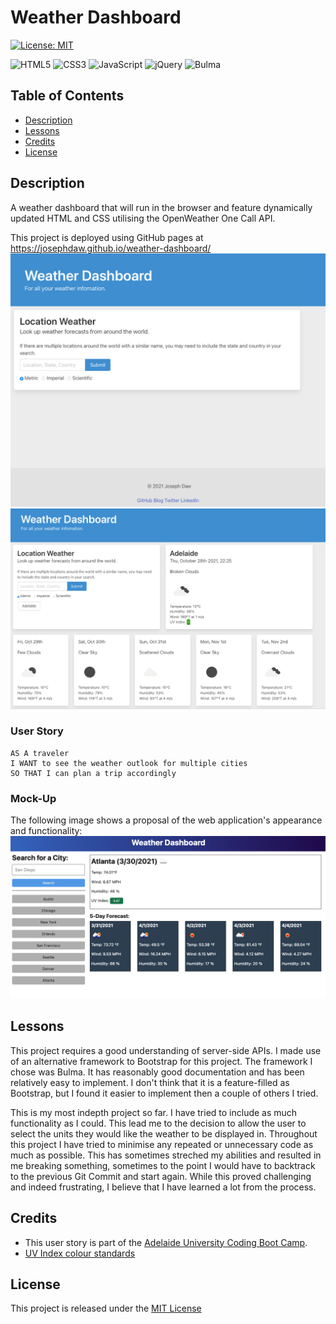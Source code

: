 # Weather Dashboard

[![License: MIT](https://img.shields.io/badge/License-MIT-yellow.svg)](https://opensource.org/licenses/MIT)

![HTML5](https://img.shields.io/badge/html5-%23E34F26.svg?logo=html5&logoColor=white)
![CSS3](https://img.shields.io/badge/css3-%231572B6.svg?&logo=css3&logoColor=white)
![JavaScript](https://img.shields.io/badge/javascript-%23323330.svg?&logo=javascript&logoColor=%23F7DF1E)
![jQuery](https://img.shields.io/badge/jquery-%230769AD.svg?&logo=jquery&logoColor=white)
![Bulma](https://img.shields.io/badge/bulma-01d1b2.svg?&logo=bulma&logoColor=white)

## Table of Contents
- [Description](#description)
- [Lessons](#lessons)
- [Credits](#credits)
- [License](#license)

## Description
A weather dashboard that will run in the browser and feature dynamically updated HTML and CSS utilising the OpenWeather One Call API.

This project is deployed using GitHub pages at https://josephdaw.github.io/weather-dashboard/
![weather dashboard](assets/img/weather-landing-page.png)
![weather search results](assets/img/weather-search-results.png)

### User Story
```
AS A traveler
I WANT to see the weather outlook for multiple cities
SO THAT I can plan a trip accordingly
```
### Mock-Up
The following image shows a proposal of the web application's appearance and functionality:
![The weather app includes a search option, a list of cities, and a five-day forecast and current weather conditions for Atlanta.](assets/img/06-server-side-apis-homework-demo.png)

## Lessons
This project requires a good understanding of server-side APIs. 
I made use of an alternative framework to Bootstrap for this project. The framework I chose was Bulma. It has reasonably good documentation and has been relatively easy to implement. I don't think that it is a feature-filled as Bootstrap, but I found it easier to implement then a couple of others I tried.

This is my most indepth project so far. I have tried to include as much functionality as I could. This lead me to the decision to allow the user to select the units they would like the weather to be displayed in. Throughout this project I have tried to minimise any repeated or unnecessary code as much as possible. This has sometimes streched my abilities and resulted in me breaking something, sometimes to the point I would have to backtrack to the previous Git Commit and start again. While this proved challenging and indeed frustrating, I believe that I have learned a lot from the process.

## Credits
- This user story is part of the [Adelaide University Coding Boot Camp](https://bootcamps.adelaide.edu.au).
- [UV Index colour standards](https://www.who.int/uv/publications/en/UVIclip.pdf)

## License
This project is released under the [MIT License](LICENSE)